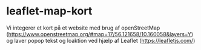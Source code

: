 # leaflet-map-kort

Vi integerer et kort på et website med brug af openStreetMap (https://www.openstreetmap.org/#map=17/56.121658/10.160058&layers=Y) og laver popop tekst og loaktion ved hjælp af Leaflet (https://leafletjs.com/)
